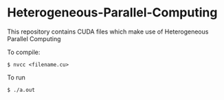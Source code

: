 # Heterogeneous-Parallel-Computing
This repository contains CUDA files which make use of Heterogeneous Parallel Computing

To compile:

```$ nvcc <filename.cu>```

To run

```$ ./a.out```
